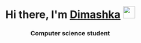 <h1 align="center">Hi there, I'm <a href="https://daniilshat.ru/](https://drive.google.com/file/d/1OiR3BBv1ZD6a5ZWQH3exzjkozLQlgqoD/view?usp=sharing" target="_blank">Dimashka</a> 
<img src="https://github.com/blackcater/blackcater/raw/main/images/Hi.gif" height="32"/></h1>
<h3 align="center">Computer science student</h3>

<!--
**Diqosh/Diqosh** is a ✨ _special_ ✨ repository because its `README.md` (this file) appears on your GitHub profile.

Here are some ideas to get you started:

- 🔭 I’m currently working on ...
- 🌱 I’m currently learning ...
- 👯 I’m looking to collaborate on ...
- 🤔 I’m looking for help with ...
- 💬 Ask me about ...
- 📫 How to reach me: ...
- 😄 Pronouns: ...
- ⚡ Fun fact: ...
-->
